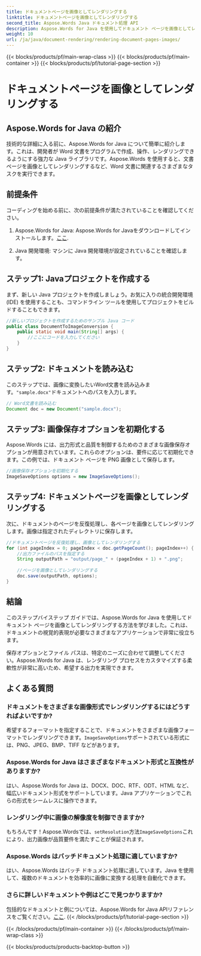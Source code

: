 ```yaml
---
title: ドキュメントページを画像としてレンダリングする
linktitle: ドキュメントページを画像としてレンダリングする
second_title: Aspose.Words Java ドキュメント処理 API
description: Aspose.Words for Java を使用してドキュメント ページを画像としてレンダリングする方法を学びます。効率的なドキュメント変換のためのコード例を含むステップ バイ ステップ ガイド。
weight: 10
url: /ja/java/document-rendering/rendering-document-pages-images/
---
```


{{< blocks/products/pf/main-wrap-class >}}
{{< blocks/products/pf/main-container >}}
{{< blocks/products/pf/tutorial-page-section >}}

# ドキュメントページを画像としてレンダリングする


## Aspose.Words for Java の紹介

技術的な詳細に入る前に、Aspose.Words for Java について簡単に紹介します。これは、開発者が Word 文書をプログラムで作成、操作、レンダリングできるようにする強力な Java ライブラリです。Aspose.Words を使用すると、文書ページを画像としてレンダリングするなど、Word 文書に関連するさまざまなタスクを実行できます。

## 前提条件

コーディングを始める前に、次の前提条件が満たされていることを確認してください。

1.  Aspose.Words for Java: Aspose.Words for Javaをダウンロードしてインストールします。[ここ](https://releases.aspose.com/words/java/).

2. Java 開発環境: マシンに Java 開発環境が設定されていることを確認します。

## ステップ1: Javaプロジェクトを作成する

まず、新しい Java プロジェクトを作成しましょう。お気に入りの統合開発環境 (IDE) を使用することも、コマンドライン ツールを使用してプロジェクトをビルドすることもできます。

```java
//新しいプロジェクトを作成するためのサンプル Java コード
public class DocumentToImageConversion {
    public static void main(String[] args) {
        //ここにコードを入力してください
    }
}
```

## ステップ2: ドキュメントを読み込む

このステップでは、画像に変換したいWord文書を読み込みます。`"sample.docx"`ドキュメントへのパスを入力します。

```java
// Word文書を読み込む
Document doc = new Document("sample.docx");
```

## ステップ3: 画像保存オプションを初期化する

Aspose.Words には、出力形式と品質を制御するためのさまざまな画像保存オプションが用意されています。これらのオプションは、要件に応じて初期化できます。この例では、ドキュメント ページを PNG 画像として保存します。

```java
//画像保存オプションを初期化する
ImageSaveOptions options = new ImageSaveOptions();
```

## ステップ4: ドキュメントページを画像としてレンダリングする

次に、ドキュメントのページを反復処理し、各ページを画像としてレンダリングします。画像は指定されたディレクトリに保存します。

```java
//ドキュメントページを反復処理し、画像としてレンダリングする
for (int pageIndex = 0; pageIndex < doc.getPageCount(); pageIndex++) {
    //出力ファイルのパスを指定する
    String outputPath = "output/page_" + (pageIndex + 1) + ".png";
    
    //ページを画像としてレンダリングする
    doc.save(outputPath, options);
}
```

## 結論

このステップバイステップ ガイドでは、Aspose.Words for Java を使用してドキュメント ページを画像としてレンダリングする方法を学びました。これは、ドキュメントの視覚的表現が必要なさまざまなアプリケーションで非常に役立ちます。

保存オプションとファイル パスは、特定のニーズに合わせて調整してください。Aspose.Words for Java は、レンダリング プロセスをカスタマイズする柔軟性が非常に高いため、希望する出力を実現できます。

## よくある質問

### ドキュメントをさまざまな画像形式でレンダリングするにはどうすればよいですか?

希望するフォーマットを指定することで、ドキュメントをさまざまな画像フォーマットでレンダリングできます。`ImageSaveOptions`サポートされている形式には、PNG、JPEG、BMP、TIFF などがあります。

### Aspose.Words for Java はさまざまなドキュメント形式と互換性がありますか?

はい、Aspose.Words for Java は、DOCX、DOC、RTF、ODT、HTML など、幅広いドキュメント形式をサポートしています。Java アプリケーションでこれらの形式をシームレスに操作できます。

### レンダリング中に画像の解像度を制御できますか?

もちろんです！Aspose.Wordsでは、`setResolution`方法`ImageSaveOptions`これにより、出力画像が品質要件を満たすことが保証されます。

### Aspose.Words はバッチドキュメント処理に適していますか?

はい、Aspose.Words はバッチ ドキュメント処理に適しています。Java を使用して、複数のドキュメントを効率的に画像に変換する処理を自動化できます。

### さらに詳しいドキュメントや例はどこで見つかりますか?

包括的なドキュメントと例については、Aspose.Words for Java APIリファレンスをご覧ください。[ここ](https://reference.aspose.com/words/java/).
{{< /blocks/products/pf/tutorial-page-section >}}

{{< /blocks/products/pf/main-container >}}
{{< /blocks/products/pf/main-wrap-class >}}

{{< blocks/products/products-backtop-button >}}

